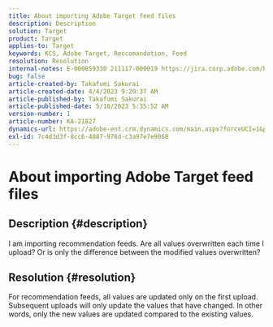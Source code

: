 ```yaml
---
title: About importing Adobe Target feed files
description: Description
solution: Target
product: Target
applies-to: Target
keywords: KCS, Adobe Target, Reccomandation, Feed
resolution: Resolution
internal-notes: E-000859330 211117-000019 https://jira.corp.adobe.com/browse/RECS-5411
bug: false
article-created-by: Takafumi Sakurai
article-created-date: 4/4/2023 9:20:37 AM
article-published-by: Takafumi Sakurai
article-published-date: 5/10/2023 5:35:52 AM
version-number: 1
article-number: KA-21827
dynamics-url: https://adobe-ent.crm.dynamics.com/main.aspx?forceUCI=1&pagetype=entityrecord&etn=knowledgearticle&id=85cc9bf4-c9d2-ed11-a7c7-6045bd006ce9
exl-id: 7c4d3d3f-8cc6-4087-978d-c3a97e7e9068
---
```

# About importing Adobe Target feed files

## Description {#description}

I am importing recommendation feeds. Are all values overwritten each time I upload? Or is only the difference between the modified values overwritten?

## Resolution {#resolution}


For recommendation feeds, all values are updated only on the first upload. Subsequent uploads will only update the values that have changed. In other words, only the new values are updated compared to the existing values.
